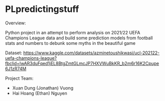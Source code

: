 # PLpredictingstuff

Overview: 

Python project in an attempt to perform analysis on 2021/22 UEFA Champions League data and build some prediction models from football stats and numbers to debunk some myths in the beautiful game

Dataset: https://www.kaggle.com/datasets/azminetoushikwasi/ucl-202122-uefa-champions-league?fbclid=IwAR3duFqed1jEL8BtgZmtGLmcJP7HXVWuBkKR_b2m6r16K2Cpupe6J1zR74M

Project Team: 
- Xuan Dung (Jonathan) Vuong 
- Hai Hoang (Ethan) Nguyen 
